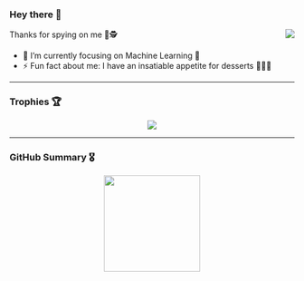 ### Hey there 👋

Thanks for spying on me 🧐🕵️
<img align="right" src="https://komarev.com/ghpvc/?username=zaidparkar&color=blueviolet" />

- 🎯 I’m currently focusing on Machine Learning 🤖
- ⚡ Fun fact about me: I have an insatiable appetite for desserts 🍰🍨😋

----

### Trophies 🏆
<div align="center">
  <img align="center" src="https://github-profile-trophy.vercel.app/?username=zaidparkar&theme=tokyonight&margin-w=20&row=1&column=6&no-frame=true" />
</div>

----

### GitHub Summary 🎖️
<div align="center">
  <picture>
    <img 
      height = "170"
      src = "https://vercel-stats-eta.vercel.app/api?username=zaidparkar&count_private=true&show_icons=true&theme=tokyonight&hide=stars&hide_title=true&include_all_commits=true&hide_border=true" />
  </picture>
</div>

 <!--
**zaidparkar/zaidparkar** is a ✨ _special_ ✨ repository because its `README.md` (this file) appears on your GitHub profile.

Here are some ideas to get you started:

- 🔭 I’m currently working on ...
- 🌱 I’m currently learning ...
- 👯 I’m looking to collaborate on ...
- 🤔 I’m looking for help with ...
- 💬 Ask me about ...
- 📫 How to reach me: ...
- 😄 Pronouns: ...
- ⚡ Fun fact: ...
-->
